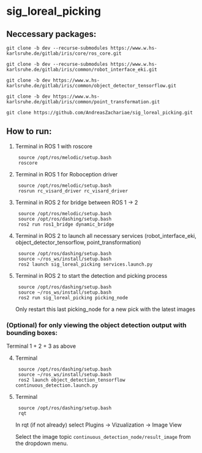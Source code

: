# sig_loreal_picking

## Neccessary packages:

    git clone -b dev --recurse-submodules https://www.w.hs-karlsruhe.de/gitlab/iris/core/ros_core.git

    git clone -b dev --recurse-submodules https://www.w.hs-karlsruhe.de/gitlab/iris/common/robot_interface_eki.git

    git clone -b dev https://www.w.hs-karlsruhe.de/gitlab/iris/common/object_detector_tensorflow.git

    git clone -b dev https://www.w.hs-karlsruhe.de/gitlab/iris/common/point_transformation.git

    git clone https://github.com/AndreasZachariae/sig_loreal_picking.git


## How to run:

1. Terminal in ROS 1 with roscore

        source /opt/ros/melodic/setup.bash
        roscore

2. Terminal in ROS 1 for Roboception driver

        source /opt/ros/melodic/setup.bash
        rosrun rc_visard_driver rc_visard_driver

3. Terminal in ROS 2 for bridge between ROS 1 -> 2

        source /opt/ros/melodic/setup.bash
        source /opt/ros/dashing/setup.bash
        ros2 run ros1_bridge dynamic_bridge

4. Terminal in ROS 2 to launch all necessary services (robot_interface_eki, object_detector_tensorflow, point_transformation)

        source /opt/ros/dashing/setup.bash
        source ~/ros_ws/install/setup.bash
        ros2 launch sig_loreal_picking services.launch.py

5. Terminal in ROS 2 to start the detection and picking process

        source /opt/ros/dashing/setup.bash
        source ~/ros_ws/install/setup.bash
        ros2 run sig_loreal_picking picking_node

    Only restart this last picking_node for a new pick with the latest images

### (Optional) for only viewing the object detection output with bounding boxes:

Terminal 1 + 2 + 3 as above

4. Terminal

        source /opt/ros/dashing/setup.bash
        source ~/ros_ws/install/setup.bash
        ros2 launch object_detection_tensorflow continuous_detection.launch.py

5. Terminal 

        source /opt/ros/dashing/setup.bash
        rqt

    In rqt (if not already) select Plugins -> Vizualization -> Image View

    Select the image topic `continuous_detection_node/result_image` from the dropdown menu.
